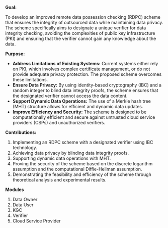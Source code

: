 **Goal:**

To develop an improved remote data possession checking (RDPC) scheme that ensures the integrity of outsourced data while maintaining data privacy. The scheme specifically aims to designate a unique verifier for data integrity checking, avoiding the complexities of public key infrastructure (PKI) and ensuring that the verifier cannot gain any knowledge about the data.

**Purpose:**
- **Address Limitations of Existing Systems:** Current systems either rely on PKI, which involves complex certificate management, or do not provide adequate privacy protection. The proposed scheme overcomes these limitations.
- **Ensure Data Privacy:** By using identity-based cryptography (IBC) and a random integer to blind data integrity proofs, the scheme ensures that the designated verifier cannot access the data content.
- **Support Dynamic Data Operations:** The use of a Merkle hash tree (MHT) structure allows for efficient and dynamic data updates.
- **Improve Efficiency and Security:** The scheme is designed to be computationally efficient and secure against untrusted cloud service providers (CSPs) and unauthorized verifiers.

**Contributions:**
1. Implementing an RDPC scheme with a designated verifier using IBC technology.
2. Achieving data privacy by blinding data integrity proofs.
3. Supporting dynamic data operations with MHT.
4. Proving the security of the scheme based on the discrete logarithm assumption and the computational Diffie-Hellman assumption.
5. Demonstrating the feasibility and efficiency of the scheme through theoretical analysis and experimental results.

**Modules**
1. Data Owner
2. Data User
3. KGC
4. Verifier
5. Cloud Service Provider
